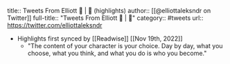 title:: Tweets From Elliott 📖 | 🚀 (highlights)
author:: [[@elliottaleksndr on Twitter]]
full-title:: "Tweets From Elliott 📖 | 🚀"
category:: #tweets
url:: https://twitter.com/elliottaleksndr

- Highlights first synced by [[Readwise]] [[Nov 19th, 2022]]
	- "The content of your character is your choice. Day by day, what you choose, what you think, and what you do is who you become."